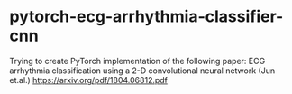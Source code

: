 # pytorch-ecg-arrhythmia-classifier-cnn

Trying to create PyTorch implementation of the following paper:
ECG arrhythmia classification using a 2-D convolutional neural network (Jun et.al.)
https://arxiv.org/pdf/1804.06812.pdf
